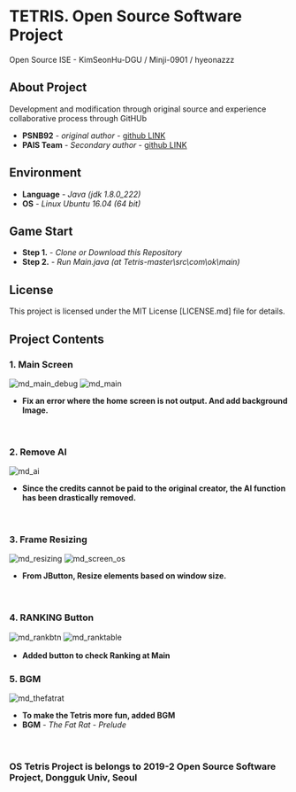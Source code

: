 # TETRIS. Open Source Software Project

Open Source ISE - KimSeonHu-DGU / Minji-0901 / hyeonazzz


## About Project

Development and modification through original source
and experience collaborative process through GitHUb

* **PSNB92** - *original author* - [github LINK](https://github.com/PSNB92/Tetris)
* **PAIS Team** - *Secondary author* - [github LINK](https://github.com/CSID-DGU/2019-1-OSSPC-PAIS-1)


## Environment

* **Language** - *Java (jdk 1.8.0_222)*
* **OS** - *Linux Ubuntu 16.04 (64 bit)*

## Game Start

* **Step 1.** - *Clone or Download this Repository*
* **Step 2.** - *Run Main.java (at Tetris-master\src\com\ok\main)*


## License

This project is licensed under the MIT License
[LICENSE.md] file for details.

## Project Contents

### 1. Main Screen

![md_main_debug](https://user-images.githubusercontent.com/51446907/70676686-4c791380-1cd0-11ea-99f4-75a7132a33b7.png)
![md_main](https://user-images.githubusercontent.com/51446907/70676675-44b96f00-1cd0-11ea-8a89-072419627cfd.png)

* **Fix an error where the home screen is not output. And add background Image.**

　

### 2. Remove AI

![md_ai](https://user-images.githubusercontent.com/51446907/70677251-fdcc7900-1cd1-11ea-87f7-1fc0014a60e9.png)

* **Since the credits cannot be paid to the original creator, the AI ​​function has been drastically removed.**

　

### 3. Frame Resizing

![md_resizing](https://user-images.githubusercontent.com/51446907/70676709-6155a700-1cd0-11ea-8308-8d5e958a05f4.png)
![md_screen_os](https://user-images.githubusercontent.com/51446907/70676719-674b8800-1cd0-11ea-8ca4-b3cd3eb20bd9.png)

* **From JButton, Resize elements based on window size.**

　

### 4. RANKING Button

![md_rankbtn](https://user-images.githubusercontent.com/51446907/70676693-5569e500-1cd0-11ea-972b-4bb4560e9065.png)
![md_ranktable](https://user-images.githubusercontent.com/51446907/70677484-9fec6100-1cd2-11ea-8172-3b2ccde2d453.png)

* **Added button to check Ranking at Main**
　

### 5. BGM

![md_thefatrat](https://user-images.githubusercontent.com/51446907/70676733-7a5e5800-1cd0-11ea-8879-a53e81fa22b7.png)

* **To make the Tetris more fun, added BGM**
* **BGM** - *The Fat Rat - Prelude*

　
### OS Tetris Project is belongs to 2019-2 Open Source Software Project, Dongguk Univ, Seoul




